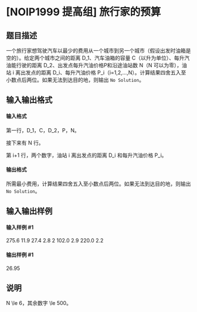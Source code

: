 
# [NOIP1999 提高组] 旅行家的预算
## 题目描述
一个旅行家想驾驶汽车以最少的费用从一个城市到另一个城市（假设出发时油箱是空的）。给定两个城市之间的距离 D_1、汽车油箱的容量 C（以升为单位）、每升汽油能行驶的距离 D_2、出发点每升汽油价格P和沿途油站数 N（N 可以为零），油站 i 离出发点的距离 D_i、每升汽油价格 P_i（i=1,2,…,N）。计算结果四舍五入至小数点后两位。如果无法到达目的地，则输出 `No Solution`。

## 输入输出格式
#### 输入格式

第一行，D_1，C，D_2，P，N。

接下来有 N 行。

第 i+1 行，两个数字，油站 i 离出发点的距离 D_i 和每升汽油价格 P_i。

#### 输出格式

所需最小费用，计算结果四舍五入至小数点后两位。如果无法到达目的地，则输出 `No Solution`。

## 输入输出样例
#### 输入样例 #1
275.6 11.9 27.4 2.8 2
102.0 2.9
220.0 2.2

#### 输出样例 #1
26.95

## 说明
N \le 6，其余数字 \le 500。

